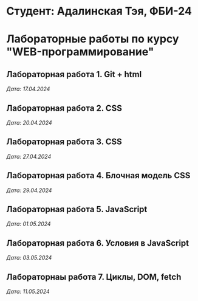 # Студент: Адалинская Тэя, ФБИ-24

# Лабораторные работы по курсу "WEB-программирование"

## Лабораторная работа 1. Git + html

*Дата: 17.04.2024*

## Лабораторная работа 2. CSS

*Дата: 20.04.2024*

## Лабораторная работа 3. CSS

*Дата: 27.04.2024*

## Лабораторная работа 4. Блочная модель CSS

*Дата: 29.04.2024*

## Лабораторная работа 5. JavaScript

*Дата: 01.05.2024*

## Лабораторная работа 6. Условия в JavaScript

*Дата: 03.05.2024*

## Лабораторнаы работа 7. Циклы, DOM, fetch

*Дата: 11.05.2024*
